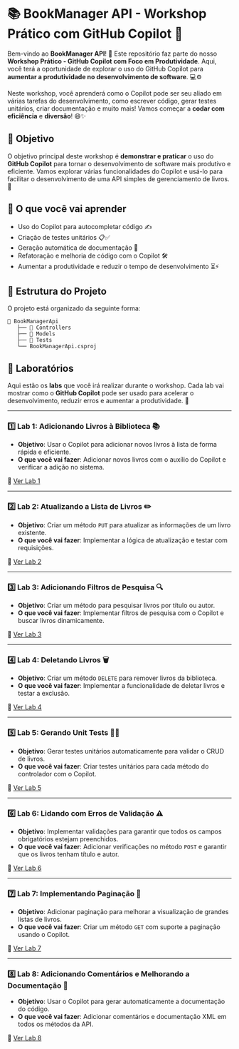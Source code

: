
# 📚 BookManager API - Workshop Prático com GitHub Copilot 🚀

Bem-vindo ao **BookManager API**! 🎉 Este repositório faz parte do nosso **Workshop Prático - GitHub Copilot com Foco em Produtividade**. Aqui, você terá a oportunidade de explorar o uso do GitHub Copilot para **aumentar a produtividade no desenvolvimento de software**. 💻⚙️

Neste workshop, você aprenderá como o Copilot pode ser seu aliado em várias tarefas do desenvolvimento, como escrever código, gerar testes unitários, criar documentação e muito mais! Vamos começar a **codar com eficiência** e **diversão**! 😄✨

## 🎯 Objetivo

O objetivo principal deste workshop é **demonstrar e praticar** o uso do **GitHub Copilot** para tornar o desenvolvimento de software mais produtivo e eficiente. Vamos explorar várias funcionalidades do Copilot e usá-lo para facilitar o desenvolvimento de uma API simples de gerenciamento de livros. 📖

## 🚀 O que você vai aprender

- Uso do Copilot para autocompletar código ✍️
- Criação de testes unitários 📋✅
- Geração automática de documentação 📄
- Refatoração e melhoria de código com o Copilot 🛠️
- Aumentar a produtividade e reduzir o tempo de desenvolvimento ⏳⚡

## 📂 Estrutura do Projeto

O projeto está organizado da seguinte forma:

```
📂 BookManagerApi
   ├── 📁 Controllers
   ├── 📁 Models
   ├── 📁 Tests
   └── BookManagerApi.csproj
```

## 🧪 Laboratórios

Aqui estão os **labs** que você irá realizar durante o workshop. Cada lab vai mostrar como o **GitHub Copilot** pode ser usado para acelerar o desenvolvimento, reduzir erros e aumentar a produtividade. 🚀

---

### 1️⃣ **Lab 1: Adicionando Livros à Biblioteca** 📚

- **Objetivo**: Usar o Copilot para adicionar novos livros à lista de forma rápida e eficiente.
- **O que você vai fazer**: Adicionar novos livros com o auxílio do Copilot e verificar a adição no sistema.

📍 [Ver Lab 1](./labs/lab1.md)

---

### 2️⃣ **Lab 2: Atualizando a Lista de Livros** ✏️

- **Objetivo**: Criar um método `PUT` para atualizar as informações de um livro existente.
- **O que você vai fazer**: Implementar a lógica de atualização e testar com requisições.

📍 [Ver Lab 2](./labs/lab2.md)

---

### 3️⃣ **Lab 3: Adicionando Filtros de Pesquisa** 🔍

- **Objetivo**: Criar um método para pesquisar livros por título ou autor.
- **O que você vai fazer**: Implementar filtros de pesquisa com o Copilot e buscar livros dinamicamente.

📍 [Ver Lab 3](./labs/lab3.md)

---

### 4️⃣ **Lab 4: Deletando Livros** 🗑️

- **Objetivo**: Criar um método `DELETE` para remover livros da biblioteca.
- **O que você vai fazer**: Implementar a funcionalidade de deletar livros e testar a exclusão.

📍 [Ver Lab 4](./labs/lab4.md)

---

### 5️⃣ **Lab 5: Gerando Unit Tests** 🔧✅

- **Objetivo**: Gerar testes unitários automaticamente para validar o CRUD de livros.
- **O que você vai fazer**: Criar testes unitários para cada método do controlador com o Copilot.

📍 [Ver Lab 5](./labs/lab5.md)

---

### 6️⃣ **Lab 6: Lidando com Erros de Validação** ⚠️

- **Objetivo**: Implementar validações para garantir que todos os campos obrigatórios estejam preenchidos.
- **O que você vai fazer**: Adicionar verificações no método `POST` e garantir que os livros tenham título e autor.

📍 [Ver Lab 6](./labs/lab6.md)

---

### 7️⃣ **Lab 7: Implementando Paginação** 📑

- **Objetivo**: Adicionar paginação para melhorar a visualização de grandes listas de livros.
- **O que você vai fazer**: Criar um método `GET` com suporte a paginação usando o Copilot.

📍 [Ver Lab 7](./labs/lab7.md)

---

### 8️⃣ **Lab 8: Adicionando Comentários e Melhorando a Documentação** 📝

- **Objetivo**: Usar o Copilot para gerar automaticamente a documentação do código.
- **O que você vai fazer**: Adicionar comentários e documentação XML em todos os métodos da API.

📍 [Ver Lab 8](./labs/lab8.md)
